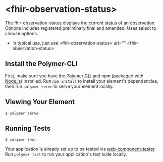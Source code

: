 # \<fhir-observation-status\>

 The fhir-observation-status displays the current status of an observation. Options includes registered,preliminary,final and amended.
 Uses select to choose options.
 * In typical use, just use &lt;fhir-observation-status&gt; url="" &lt;fhir-observation-status&gt;
## Install the Polymer-CLI

First, make sure you have the [Polymer CLI](https://www.npmjs.com/package/polymer-cli) and npm (packaged with [Node.js](https://nodejs.org)) installed. Run `npm install` to install your element's dependencies, then run `polymer serve` to serve your element locally.

## Viewing Your Element

```
$ polymer serve
```

## Running Tests

```
$ polymer test
```

Your application is already set up to be tested via [web-component-tester](https://github.com/Polymer/web-component-tester). Run `polymer test` to run your application's test suite locally.
